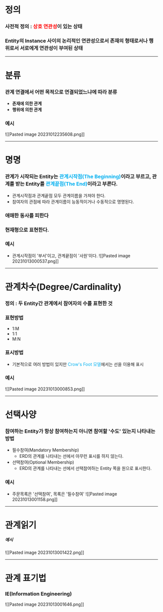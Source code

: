 # 정의
### 사전적 정의 : <font color="#ff0000">상호 연관성</font>이 있는 상태
### Entity의 Instance 사이의 논리적인 연관성으로서 존재의 형태로서나 행위로서 서로에게 연관성이 부여된 상태


---

# 분류
### 관계 연결에서 어떤 목적으로 연결되었느냐에 따라 분류
- **존재에 의한 관계**
- **행위에 의한 관계**
### 예시
![[Pasted image 20231012235608.png]]

---

# 명명
### 관계가 시작되는 Entity는 <font color="#00b0f0">관계시작점(The Beginning)</font>이라고 부르고, 관계를 받는 Entity를 <font color="#00b0f0">관계끝점(The End)</font>이라고 부른다.
- 관계시작점과 관계끝점 모두 관계이름을 가져야 한다.
- 참여자의 관점에 따라 관계이름이 능동적이거나 수동적으로 명명된다.
### 애매한 동사를 피한다
### 현재형으로 표현한다.

### 예시
- 관계시작점이 '부서'이고, 관계끝점이 '사원'이다.
![[Pasted image 20231013000537.png]]

---

# 관계차수(Degree/Cardinality)
### 정의 : 두 Entity간 관계에서 참여자의 수를 표현한 것
### 표현방법
- 1:M
- 1:1
- M:N
### 표시방법
- 기본적으로 여러 방법이 있지만 <font color="#00b0f0">Crow's Foot 모델</font>에서는 선을 이용해 표시
### 예시
![[Pasted image 20231013000853.png]]

---
# 선택사양
### 참여하는 Entity가 항상 참여하는지 아니면 참여할 '수도' 있는지 나타내는 방법
- 필수참여(Mandatory Membership)
	- ERD의 관계를 나타내는 선에서 아무런 표시를 하지 않는다.
- 선택참여(Optional Membership)
	- ERD의 관계를 나타내는 선에서 선택참여하는 Entity 쪽을 원으로 표시한다.
### 예시
- 주문목록은 '선택참여', 목록은 '필수참여'
![[Pasted image 20231013001158.png]]

---
# 관계읽기
##### 예시
![[Pasted image 20231013001422.png]]

---

# 관계 표기법
### IE(Information Engineering)
![[Pasted image 20231013001646.png]]